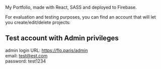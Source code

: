 My Portfolio, made with React, SASS and deployed to Firebase.

For evaluation and testing purposes, you can find an account that will let you create/edit/delete projects:

## Test account with Admin privileges

admin login URL: https://flo.paris/admin  
email: test@est.com  
password: test1234
